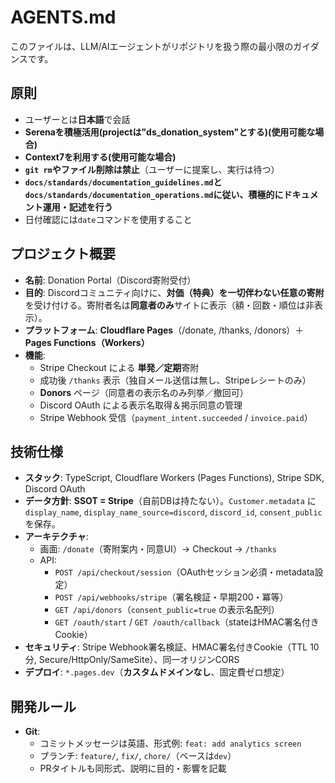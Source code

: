# AGENTS.md

このファイルは、LLM/AIエージェントがリポジトリを扱う際の最小限のガイダンスです。

## 原則
- ユーザーとは**日本語**で会話  
- **Serenaを積極活用(projectは"ds_donation_system"とする)(使用可能な場合)**  
- **Context7を利用する(使用可能な場合)**
- **`git rm`やファイル削除は禁止**（ユーザーに提案し、実行は待つ）
- **`docs/standards/documentation_guidelines.md`と`docs/standards/documentation_operations.md`に従い、積極的にドキュメント運用・記述を行う**
- 日付確認には`date`コマンドを使用すること

## プロジェクト概要
- **名前**: Donation Portal（Discord寄附受付）  
- **目的**: Discordコミュニティ向けに、**対価（特典）を一切伴わない任意の寄附**を受け付ける。寄附者名は**同意者のみ**サイトに表示（額・回数・順位は非表示）。  
- **プラットフォーム**: **Cloudflare Pages**（/donate, /thanks, /donors）＋ **Pages Functions（Workers）**  
- **機能**:  
  - Stripe Checkout による **単発／定期**寄附  
  - 成功後 `/thanks` 表示（独自メール送信は無し、Stripeレシートのみ）  
  - **Donors** ページ（同意者の表示名のみ列挙／撤回可）  
  - Discord OAuth による表示名取得＆掲示同意の管理  
  - Stripe Webhook 受信（`payment_intent.succeeded` / `invoice.paid`）

## 技術仕様
- **スタック**: TypeScript, Cloudflare Workers (Pages Functions), Stripe SDK, Discord OAuth  
- **データ方針**: **SSOT = Stripe**（自前DBは持たない）。`Customer.metadata` に  
  `display_name`, `display_name_source=discord`, `discord_id`, `consent_public` を保存。  
- **アーキテクチャ**:  
  - 画面: `/donate`（寄附案内・同意UI）→ Checkout → `/thanks`  
  - API:  
    - `POST /api/checkout/session`（OAuthセッション必須・metadata設定）  
    - `POST /api/webhooks/stripe`（署名検証・早期200・冪等）  
    - `GET /api/donors`（`consent_public=true` の表示名配列）  
    - `GET /oauth/start` / `GET /oauth/callback`（stateはHMAC署名付きCookie）  
- **セキュリティ**: Stripe Webhook署名検証、HMAC署名付きCookie（TTL 10分, Secure/HttpOnly/SameSite）、同一オリジンCORS  
- **デプロイ**: `*.pages.dev`（**カスタムドメインなし**、固定費ゼロ想定）

## 開発ルール
- **Git**:  
  - コミットメッセージは英語、形式例: `feat: add analytics screen`  
  - ブランチ: `feature/`, `fix/`, `chore/`（ベースは`dev`）  
  - PRタイトルも同形式、説明に目的・影響を記載  
